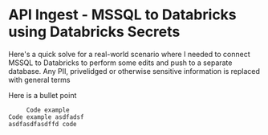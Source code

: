 # API Ingest - MSSQL to Databricks using Databricks Secrets

Here's a quick solve for a real-world scenario where I needed to connect MSSQL to Databricks to perform some edits and push to a separate database. Any PII, privelidged or otherwise sensitive information is replaced with general terms

<summary>Here is a bullet point</summary>

         Code example
    Code example asdfadsf
    asdfasdfasdffd code
